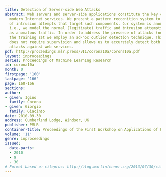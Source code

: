 ```yaml
---
title: Detection of Server-side Web Attacks
abstract: Web servers and server-side applications constitute the key components of
  modern Internet services. We present a pattern recognition system to the detection
  of intrusion attempts that target such components. Our system is anomaly-based,
  i.e., we model the normal (legitimate) traffic and intrusion attempts are identified
  as anomalous traffic. In order to address the presence of attacks (noise) inside
  the training set we employ an ad-hoc outlier detection technique. This approach
  does not require supervision and allows us to accurately detect both known and unknown
  attacks against web services.
pdf: http://proceedings.mlr.press/v11/corona10a/corona10a.pdf
layout: inproceedings
series: Proceedings of Machine Learning Research
id: corona10a
month: 0
firstpage: '160'
lastpage: '166'
page: 160-166
sections: 
author:
- given: Igino
  family: Corona
- given: Giorgio
  family: Giacinto
date: 2010-09-30
address: Cumberland Lodge, Windsor, UK
publisher: PMLR
container-title: Proceedings of the First Workshop on Applications of Pattern Analysis
volume: '11'
genre: inproceedings
issued:
  date-parts:
  - 2010
  - 9
  - 30
# Format based on citeproc: http://blog.martinfenner.org/2013/07/30/citeproc-yaml-for-bibliographies/
---
```

